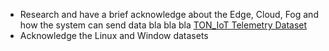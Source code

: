 - Research and have a brief acknowledge about the Edge, Cloud, Fog and how the system can send data bla bla bla [TON_IoT Telemetry Dataset](/dataset_note/TON_IoT%20Telemetry%20Dataset/TON_IoT%20Telemetry%20Dataset.pdf)
- Acknowledge the Linux and Window datasets
